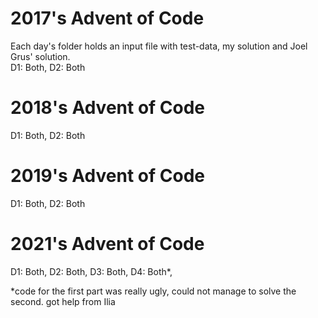 # 2017's Advent of Code
Each day's folder holds an input file with test-data, my solution and Joel Grus' solution.</br>
D1: Both, D2: Both </br>

# 2018's Advent of Code
D1: Both, D2: Both </br>

# 2019's Advent of Code
D1: Both, D2: Both </br>

# 2021's Advent of Code
D1: Both, D2: Both, D3: Both, D4: Both*, </br>

*code for the first part was really ugly, could not manage to solve the second. got help from Ilia</br>
